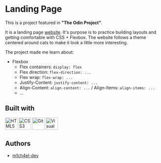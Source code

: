 # Landing Page

This is a project featured in **"The Odin Project"**.

It is a landing page [website](https://m1ch4el-dev.github.io/landing-page/).
It's purpose is to practice building layouts and getting comfortable with CSS + Flexbox.
The website follows a theme centered around cats to make it look a little more interesting.

The project made me learn about:
- Flexbox
  - Flex containers: `display: flex`
  - Flex direction: `flex-direction: ...`
  - Flex wrap: `flex-wrap: ...`
  - Justify-Content: `justify-content: ...`
  - Align-Content: `align-content: ...` / Align-Items: `align-items: ...`
  - ...

## Built with
<p align="left">
<img src="https://cdn.jsdelivr.net/gh/devicons/devicon@latest/icons/html5/html5-original.svg" alt="HTML5" width="40" height="40"/>
<img src="https://cdn.jsdelivr.net/gh/devicons/devicon@latest/icons/css3/css3-original.svg" alt="CSS3" width="40" height="40"/>
<img src="https://cdn.jsdelivr.net/gh/devicons/devicon@latest/icons/git/git-original.svg" alt="Git" width="40" height="40"/>
<img src="https://cdn.jsdelivr.net/gh/devicons/devicon@latest/icons/vscode/vscode-original.svg" alt="Visual Studio Code" width="40" height="40"/>
</p>

## Authors
- [m1ch4el-dev](https://github.com/m1ch4el-dev)